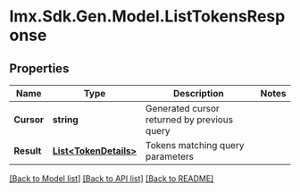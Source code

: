 # Imx.Sdk.Gen.Model.ListTokensResponse

## Properties

Name | Type | Description | Notes
------------ | ------------- | ------------- | -------------
**Cursor** | **string** | Generated cursor returned by previous query | 
**Result** | [**List&lt;TokenDetails&gt;**](TokenDetails.md) | Tokens matching query parameters | 

[[Back to Model list]](../README.md#documentation-for-models) [[Back to API list]](../README.md#documentation-for-api-endpoints) [[Back to README]](../README.md)

